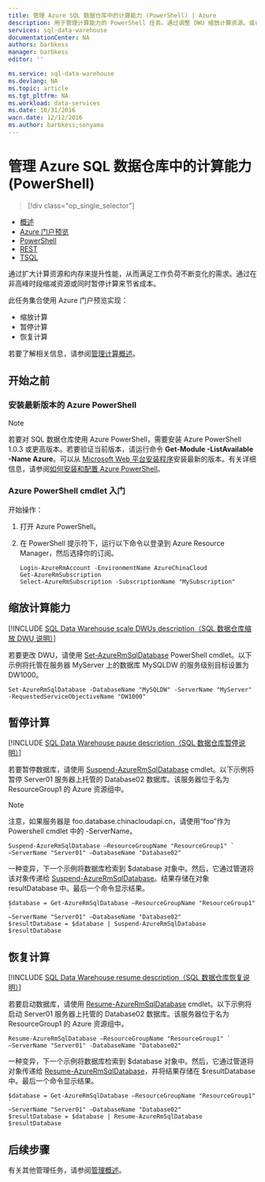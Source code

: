 ```yaml
---
title: 管理 Azure SQL 数据仓库中的计算能力 (PowerShell) | Azure
description: 用于管理计算能力的 PowerShell 任务。通过调整 DWU 缩放计算资源。或者，暂停和恢复计算资源来节省成本。
services: sql-data-warehouse
documentationCenter: NA
authors: barbkess
manager: barbkess
editor: ''

ms.service: sql-data-warehouse
ms.devlang: NA
ms.topic: article
ms.tgt_pltfrm: NA
ms.workload: data-services
ms.date: 10/31/2016
wacn.date: 12/12/2016
ms.author: barbkess;sonyama
---
```


# 管理 Azure SQL 数据仓库中的计算能力 (PowerShell)

> [!div class="op_single_selector"]
- [概述](./sql-data-warehouse-manage-compute-overview.md)
- [Azure 门户预览](./sql-data-warehouse-manage-compute-portal.md)
- [PowerShell](./sql-data-warehouse-manage-compute-powershell.md)
- [REST](./sql-data-warehouse-manage-compute-rest-api.md)
- [TSQL](./sql-data-warehouse-manage-compute-tsql.md)

通过扩大计算资源和内存来提升性能，从而满足工作负荷不断变化的需求。通过在非高峰时段缩减资源或同时暂停计算来节省成本。

此任务集合使用 Azure 门户预览实现：

- 缩放计算
- 暂停计算
- 恢复计算

若要了解相关信息，请参阅[管理计算概述][]。

## 开始之前

### 安装最新版本的 Azure PowerShell

> [!NOTE]
>  若要对 SQL 数据仓库使用 Azure PowerShell，需要安装 Azure PowerShell 1.0.3 或更高版本。若要验证当前版本，请运行命令 **Get-Module -ListAvailable -Name Azure**。可以从 [Microsoft Web 平台安装程序][]安装最新的版本。有关详细信息，请参阅[如何安装和配置 Azure PowerShell][]。

### Azure PowerShell cmdlet 入门

开始操作：

1. 打开 Azure PowerShell。
2. 在 PowerShell 提示符下，运行以下命令以登录到 Azure Resource Manager，然后选择你的订阅。

    ```
    Login-AzureRmAccount -EnvironmentName AzureChinaCloud
    Get-AzureRmSubscription
    Select-AzureRmSubscription -SubscriptionName "MySubscription"
    ```

<a name="scale-performance-bk"></a>
<a name="scale-compute-bk"></a>

## 缩放计算能力

[!INCLUDE [SQL Data Warehouse scale DWUs description（SQL 数据仓库缩放 DWU 说明）](../../includes/sql-data-warehouse-scale-dwus-description.md)]

若要更改 DWU，请使用 [Set-AzureRmSqlDatabase][] PowerShell cmdlet。以下示例将托管在服务器 MyServer 上的数据库 MySQLDW 的服务级别目标设置为 DW1000。

```
Set-AzureRmSqlDatabase -DatabaseName "MySQLDW" -ServerName "MyServer" -RequestedServiceObjectiveName "DW1000"
```

<a name="pause-compute-bk"></a>

## 暂停计算

[!INCLUDE [SQL Data Warehouse pause description（SQL 数据仓库暂停说明）](../../includes/sql-data-warehouse-pause-description.md)]

若要暂停数据库，请使用 [Suspend-AzureRmSqlDatabase][] cmdlet。以下示例将暂停 Server01 服务器上托管的 Database02 数据库。该服务器位于名为 ResourceGroup1 的 Azure 资源组中。

> [!NOTE]
> 注意，如果服务器是 foo.database.chinacloudapi.cn，请使用“foo”作为 Powershell cmdlet 中的 -ServerName。

```
Suspend-AzureRmSqlDatabase –ResourceGroupName "ResourceGroup1" `
–ServerName "Server01" –DatabaseName "Database02"
```

一种变异，下一个示例将数据库检索到 $database 对象中。然后，它通过管道将该对象传递给 [Suspend-AzureRmSqlDatabase][]。结果存储在对象 resultDatabase 中。最后一个命令显示结果。

```
$database = Get-AzureRmSqlDatabase –ResourceGroupName "ResourceGroup1" `
–ServerName "Server01" –DatabaseName "Database02"
$resultDatabase = $database | Suspend-AzureRmSqlDatabase
$resultDatabase
```

<a name="resume-compute-bk"></a>

## 恢复计算

[!INCLUDE [SQL Data Warehouse resume description（SQL 数据仓库恢复说明）](../../includes/sql-data-warehouse-resume-description.md)]

若要启动数据库，请使用 [Resume-AzureRmSqlDatabase][] cmdlet。以下示例将启动 Server01 服务器上托管的 Database02 数据库。该服务器位于名为 ResourceGroup1 的 Azure 资源组中。

```
Resume-AzureRmSqlDatabase –ResourceGroupName "ResourceGroup1" `
–ServerName "Server01" -DatabaseName "Database02"
```

一种变异，下一个示例将数据库检索到 $database 对象中。然后，它通过管道将对象传递给 [Resume-AzureRmSqlDatabase][]，并将结果存储在 $resultDatabase 中。最后一个命令显示结果。

```
$database = Get-AzureRmSqlDatabase –ResourceGroupName "ResourceGroup1" `
–ServerName "Server01" –DatabaseName "Database02"
$resultDatabase = $database | Resume-AzureRmSqlDatabase
$resultDatabase
```

<a name="next-steps-bk"></a>

## 后续步骤

有关其他管理任务，请参阅[管理概述][]。

<!--Image references-->

<!--Article references-->
[Service capacity limits]: ./sql-data-warehouse-service-capacity-limits.md
[管理概述]: ./sql-data-warehouse-overview-manage.md
[如何安装和配置 Azure PowerShell]: ../powershell-install-configure.md
[管理计算概述]: ./sql-data-warehouse-manage-compute-overview.md

<!--MSDN references-->
[Resume-AzureRmSqlDatabase]: https://msdn.microsoft.com/zh-cn/library/mt619347.aspx
[Suspend-AzureRmSqlDatabase]: https://msdn.microsoft.com/zh-cn/library/mt619337.aspx
[Set-AzureRmSqlDatabase]: https://msdn.microsoft.com/zh-cn/library/mt619433.aspx

<!--Other Web references-->

[Microsoft Web 平台安装程序]: https://www.microsoft.com/web/downloads/platform.aspx
[Azure portal]: http://manage.windowsazure.cn/

<!---HONumber=Mooncake_1205_2016-->